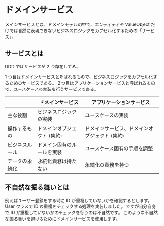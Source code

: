 # ドメインサービス

メインサービスとは、ドメインモデルの中で、エンティティや ValueObject だけでは自然に表現できないビジネスロジックをカプセル化するための「サービス」。

## サービスとは

DDD ではサービスが 2 つ存在しする。

1 つ目はドメインサービスと呼ばれるもので、ビジネスロジックをカプセル化するためのサービスである。
2 つ目はアプリケーションサービスと呼ばれるもので、ユースケースの実装を行うサービスである。

| 　　           | ドメインサービス            | アプリケーションサービス                      |
| -------------- | --------------------------- | --------------------------------------------- |
| 主な役割       | ビジネスロジックの実装      | ユースケースの実装                            |
| 操作するもの   | ドメインオブジェクト (集約) | ドメインサービス、ドメインオブジェクト (集約) |
| ビジネスルール | ドメイン固有のルールを実装  | ユースケース固有の手順を調整                  |
| データの永続化 | 永続化責務は持たない        | 永続化の責務を持つ                            |

## 不自然な振る舞いとは

例えばユーザー登録をする時に ID が重複していないかを確認するとします。
User クラスで ID の重複をチェックする処理を実装しました。
ですが自分自身で ID が重複していないかのチェックを行うのは不自然です。
このような不自然な振る舞いを避けるためにドメインサービスを使用します。
